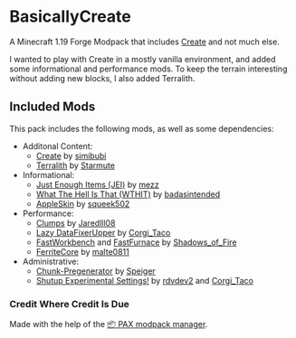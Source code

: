 # BasicallyCreate

A Minecraft 1.19 Forge Modpack that includes [Create](https://www.curseforge.com/minecraft/mc-mods/create) and not much else.

I wanted to play with Create in a mostly vanilla environment, and added some informational and performance mods. To keep the terrain interesting without adding new blocks, I also added Terralith.

## Included Mods

This pack includes the following mods, as well as some dependencies:

* Additonal Content:
  * [Create](https://www.curseforge.com/minecraft/mc-mods/create) by [simibubi](https://www.curseforge.com/members/simibubi)
  * [Terralith](https://www.curseforge.com/minecraft/mc-mods/terralith) by [Starmute](https://www.curseforge.com/members/starmute)
* Informational:
  * [Just Enough Items (JEI)](https://www.curseforge.com/minecraft/mc-mods/jei) by [mezz](https://www.curseforge.com/members/mezz)
  * [What The Hell Is That (WTHIT)](https://www.curseforge.com/minecraft/mc-mods/wthit-forge) by [badasintended](https://www.curseforge.com/members/badasintended)
  * [AppleSkin](https://www.curseforge.com/minecraft/mc-mods/appleskin) by [squeek502](https://www.curseforge.com/members/squeek502)
* Performance:
  * [Clumps](https://www.curseforge.com/minecraft/mc-mods/clumps) by [Jaredlll08](https://www.curseforge.com/members/jaredlll08)
  * [Lazy DataFixerUpper](https://www.curseforge.com/minecraft/mc-mods/lazy-dfu-forge) by [Corgi_Taco](https://www.curseforge.com/members/corgi_taco)
  * [FastWorkbench](https://www.curseforge.com/minecraft/mc-mods/fastworkbench) and [FastFurnace](https://www.curseforge.com/minecraft/mc-mods/fastfurnace) by [Shadows_of_Fire](https://www.curseforge.com/members/shadows_of_fire)
  * [FerriteCore](https://www.curseforge.com/minecraft/mc-mods/ferritecore) by [malte0811](https://www.curseforge.com/members/malte0811)
* Administrative:
  * [Chunk-Pregenerator](https://www.curseforge.com/minecraft/mc-mods/chunkpregenerator) by [Speiger](https://www.curseforge.com/members/speiger)
  * [Shutup Experimental Settings!](https://www.curseforge.com/minecraft/mc-mods/shutup-experimental-settings) by [rdvdev2](https://www.curseforge.com/members/rdvdev2) and [Corgi_Taco](https://www.curseforge.com/members/corgi_taco)

### Credit Where Credit Is Due

Made with the help of the [📦 PAX modpack manager](https://github.com/froehlichA/pax).
